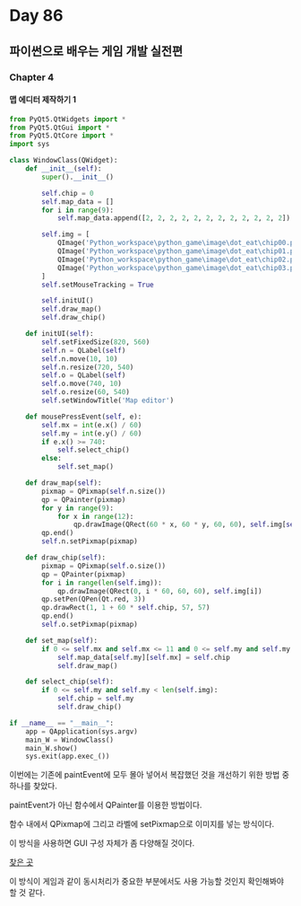 # Day 86
## 파이썬으로 배우는 게임 개발 실전편
### Chapter 4
#### 맵 에디터 제작하기 1
```python
from PyQt5.QtWidgets import *
from PyQt5.QtGui import *
from PyQt5.QtCore import *
import sys

class WindowClass(QWidget):
    def __init__(self):
        super().__init__()

        self.chip = 0
        self.map_data = []
        for i in range(9):
            self.map_data.append([2, 2, 2, 2, 2, 2, 2, 2, 2, 2, 2, 2])

        self.img = [
            QImage('Python_workspace\python_game\image\dot_eat\chip00.png'),
            QImage('Python_workspace\python_game\image\dot_eat\chip01.png'),
            QImage('Python_workspace\python_game\image\dot_eat\chip02.png'),
            QImage('Python_workspace\python_game\image\dot_eat\chip03.png')
        ]
        self.setMouseTracking = True

        self.initUI()
        self.draw_map()
        self.draw_chip()

    def initUI(self):
        self.setFixedSize(820, 560)
        self.n = QLabel(self)
        self.n.move(10, 10)
        self.n.resize(720, 540)
        self.o = QLabel(self)
        self.o.move(740, 10)
        self.o.resize(60, 540)
        self.setWindowTitle('Map editor')

    def mousePressEvent(self, e):
        self.mx = int(e.x() / 60)
        self.my = int(e.y() / 60)
        if e.x() >= 740:
            self.select_chip()
        else:
            self.set_map()

    def draw_map(self):
        pixmap = QPixmap(self.n.size())
        qp = QPainter(pixmap)
        for y in range(9):
            for x in range(12):
                qp.drawImage(QRect(60 * x, 60 * y, 60, 60), self.img[self.map_data[y][x]])
        qp.end()
        self.n.setPixmap(pixmap)

    def draw_chip(self):
        pixmap = QPixmap(self.o.size())
        qp = QPainter(pixmap)
        for i in range(len(self.img)):
            qp.drawImage(QRect(0, i * 60, 60, 60), self.img[i])
        qp.setPen(QPen(Qt.red, 3))
        qp.drawRect(1, 1 + 60 * self.chip, 57, 57)
        qp.end()
        self.o.setPixmap(pixmap)

    def set_map(self):
        if 0 <= self.mx and self.mx <= 11 and 0 <= self.my and self.my <= 8:
            self.map_data[self.my][self.mx] = self.chip
            self.draw_map()

    def select_chip(self):
        if 0 <= self.my and self.my < len(self.img):
            self.chip = self.my
            self.draw_chip()

if __name__ == "__main__":
    app = QApplication(sys.argv)
    main_W = WindowClass()
    main_W.show()
    sys.exit(app.exec_())
```
이번에는 기존에 paintEvent에 모두 몰아 넣어서 복잡했던 것을 개선하기 위한 방법 중 하나를 찾았다.

paintEvent가 아닌 함수에서 QPainter를 이용한 방법이다.

함수 내에서 QPixmap에 그리고 라벨에 setPixmap으로 이미지를 넣는 방식이다.

이 방식을 사용하면 GUI 구성 자체가 좀 다양해질 것이다.

[찾은 곳](https://stackoverflow.com/questions/59866185/how-to-draw-with-qpainter-on-top-of-already-placed-qlabel-or-qpixmap)

이 방식이 게임과 같이 동시처리가 중요한 부분에서도 사용 가능할 것인지 확인해봐야 할 것 같다.